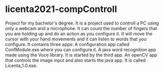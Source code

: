 # licenta2021-compControll
Project for my bachelor's degree.
It is a project used to controll a PC using only a webcam and a microphone. It can count the number of fingers that you are holding up and do an action as you configure it. It will move the cursor with your hand movements and it can listen to words that you configure.
It contains three apps:
A configuration app called ConfModule.exe where you can configure it.
A java word recognition app made using the Voce library. It is started by the third app.
An openCV app that controls the image input and also starts the java app. It is called Licenta_1.0.exe.
